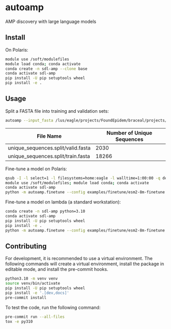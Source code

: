 # autoamp
AMP discovery with large language models

## Install

On Polaris:
```bash
module use /soft/modulefiles
module load conda; conda activate
conda create -n sdl-amp --clone base
conda activate sdl-amp
pip install -U pip setuptools wheel
pip install -e .
```

## Usage

Split a FASTA file into training and validation sets:
```bash
autoamp --input_fasta /lus/eagle/projects/FoundEpidem/braceal/projects/sdl-amp/data/unique_sequences.fasta --output_dir /lus/eagle/projects/FoundEpidem/braceal/projects/sdl-amp/data/unique_sequences.split --split 0.9
```
| File Name                          | Number of Unique Sequences |
|------------------------------------|----------------------------|
| unique_sequences.split/valid.fasta | 2030                       |
| unique_sequences.split/train.fasta | 18266                      |

Fine-tune a model on Polaris:
```bash
qsub -I -l select=1 -l filesystems=home:eagle -l walltime=1:00:00 -q debug-scaling -A FoundEpidem
module use /soft/modulefiles; module load conda; conda activate
conda activate sdl-amp
python -m autoamp.finetune --config examples/finetune/esm2-8m-finetune.yaml
```

Fine-tune a model on lambda (a standard workstation):
```bash
conda create -n sdl-amp python=3.10
conda activate sdl-amp
pip install -U pip setuptools wheel
pip install -e .
python -m autoamp.finetune --config examples/finetune/esm2-8m-finetune.yaml
```


## Contributing

For development, it is recommended to use a virtual environment. The following
commands will create a virtual environment, install the package in editable
mode, and install the pre-commit hooks.
```bash
python3.10 -m venv venv
source venv/bin/activate
pip install -U pip setuptools wheel
pip install -e '.[dev,docs]'
pre-commit install
```

To test the code, run the following command:
```bash
pre-commit run --all-files
tox -e py310
```
